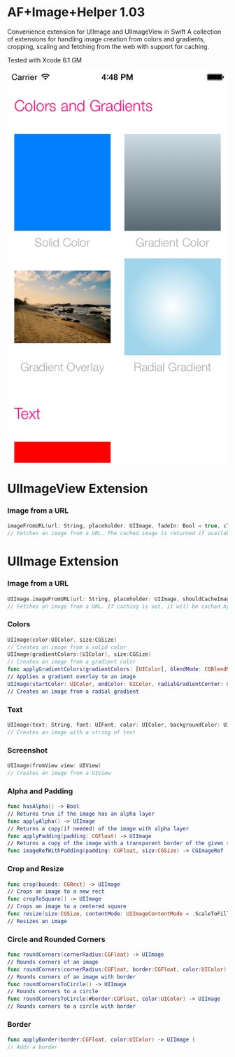 AF+Image+Helper 1.03
=============================

Convenience extension for UIImage and UIImageView in Swift
A collection of extensions for handling image creation from colors and gradients, cropping, scaling and fetching from the web with support for caching.

Tested with Xcode 6.1 GM

![Sample Project Screenshot](Screenshot.png?raw=true "Sample Project Screenshot")


UIImageView Extension
=============================
### Image from a URL
```Swift
imageFromURL(url: String, placeholder: UIImage, fadeIn: Bool = true, closure: ((image: UIImage?) -> ())? = nil)
// Fetches an image from a URL. The cached image is returned if available, otherise the placeholder is set until the backaground fetch returns a proper image.
```

UIImage Extension
=============================

### Image from a URL
```Swift
UIImage.imageFromURL(url: String, placeholder: UIImage, shouldCacheImage: Bool = true, closure: (image: UIImage?) -> ()) -> UIImage?
// Fetches an image from a URL. If caching is set, it will be cached by NSCache for future queries. The cached image is returned if available, otherise the placeholder is set. When the image is returned, the closure gets called.
```

### Colors
```Swift
UIImage(color:UIColor, size:CGSize)
// Creates an image from a solid color
UIImage(gradientColors:[UIColor], size:CGSize) 
// Creates an image from a gradient color
func applyGradientColors(gradientColors: [UIColor], blendMode: CGBlendMode) -> UIImage 
// Applies a gradient overlay to an image
UIImage(startColor: UIColor, endColor: UIColor, radialGradientCenter: CGPoint, radius:Float, size:CGSize)
// Creates an image from a radial gradient
```

### Text
```Swift
UIImage(text: String, font: UIFont, color: UIColor, backgroundColor: UIColor, size:CGSize, offset: CGPoint)
// Creates an image with a string of text
```

### Screenshot
```Swift
UIImage(fromView view: UIView)
// Creates an image from a UIView 
```


### Alpha and Padding
```Swift
func hasAlpha() -> Bool
// Returns true if the image has an alpha layer
func applyAlpha() -> UIImage 
// Returns a copy(if needed) of the image with alpha layer 
func applyPadding(padding: CGFloat) -> UIImage 
// Returns a copy of the image with a transparent border of the given size added around its edges
func imageRefWithPadding(padding: CGFloat, size:CGSize) -> CGImageRef 
```

### Crop and Resize
```Swift
func crop(bounds: CGRect) -> UIImage 
// Crops an image to a new rect
func cropToSquare() -> UIImage 
// Crops an image to a centered square
func resize(size:CGSize, contentMode: UIImageContentMode = .ScaleToFill) -> UIImage 
// Resizes an image
```

### Circle and Rounded Corners
```Swift
func roundCorners(cornerRadius:CGFloat) -> UIImage
// Rounds corners of an image
func roundCorners(cornerRadius:CGFloat, border:CGFloat, color:UIColor) -> UIImage
// Rounds corners of an image with border
func roundCornersToCircle() -> UIImage
// Rounds corners to a circle
func roundCornersToCircle(#border:CGFloat, color:UIColor) -> UIImage
// Rounds corners to a circle with border
```

### Border
```Swift
func applyBorder(border:CGFloat, color:UIColor) -> UIImage {
// Adds a border
```
